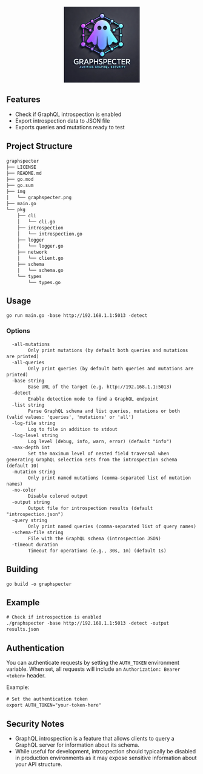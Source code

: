 <p align="center">
   <img alt="GraphSpecter" src="img/graphspecter.png" width="200" height="200"/>
   <p align="center">
   </p>
 </p>

## Features

- Check if GraphQL introspection is enabled
- Export introspection data to JSON file
- Exports queries and mutations ready to test

## Project Structure

```
graphspecter
├── LICENSE
├── README.md
├── go.mod
├── go.sum
├── img
│   └── graphspecter.png
├── main.go
└── pkg
    ├── cli
    │   └── cli.go
    ├── introspection
    │   └── introspection.go
    ├── logger
    │   └── logger.go
    ├── network
    │   └── client.go
    ├── schema
    │   └── schema.go
    └── types
        └── types.go
```

## Usage

```
go run main.go -base http://192.168.1.1:5013 -detect
```

### Options
```
  -all-mutations
    	Only print mutations (by default both queries and mutations are printed)
  -all-queries
    	Only print queries (by default both queries and mutations are printed)
  -base string
    	Base URL of the target (e.g. http://192.168.1.1:5013)
  -detect
    	Enable detection mode to find a GraphQL endpoint
  -list string
    	Parse GraphQL schema and list queries, mutations or both (valid values: 'queries', 'mutations' or 'all')
  -log-file string
    	Log to file in addition to stdout
  -log-level string
    	Log level (debug, info, warn, error) (default "info")
  -max-depth int
    	Set the maximum level of nested field traversal when generating GraphQL selection sets from the introspection schema (default 10)
  -mutation string
    	Only print named mutations (comma-separated list of mutation names)
  -no-color
    	Disable colored output
  -output string
    	Output file for introspection results (default "introspection.json")
  -query string
    	Only print named queries (comma-separated list of query names)
  -schema-file string
    	File with the GraphQL schema (introspection JSON)
  -timeout duration
    	Timeout for operations (e.g., 30s, 1m) (default 1s)
```
## Building

```
go build -o graphspecter
```

## Example

```
# Check if introspection is enabled
./graphspecter -base http://192.168.1.1:5013 -detect -output results.json
```

## Authentication

You can authenticate requests by setting the `AUTH_TOKEN` environment variable. When set, all requests will include an `Authorization: Bearer <token>` header.

Example:
```
# Set the authentication token
export AUTH_TOKEN="your-token-here"
```

## Security Notes

- GraphQL introspection is a feature that allows clients to query a GraphQL server for information about its schema.
- While useful for development, introspection should typically be disabled in production environments as it may expose sensitive information about your API structure.

